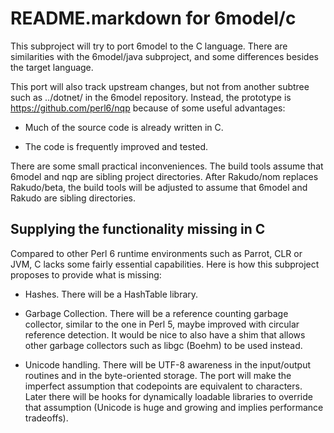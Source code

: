 # README.markdown for 6model/c

This subproject will try to port 6model to the C language.  There are
similarities with the 6model/java subproject, and some differences
besides the target language.

This port will also track upstream changes, but not from another subtree
such as ../dotnet/ in the 6model repository.  Instead, the prototype is
https://github.com/perl6/nqp because of some useful advantages:

* Much of the source code is already written in C.

* The code is frequently improved and tested.

There are some small practical inconveniences.  The build tools assume
that 6model and nqp are sibling project directories.  After Rakudo/nom
replaces Rakudo/beta, the build tools will be adjusted to assume that
6model and Rakudo are sibling directories.

## Supplying the functionality missing in C

Compared to other Perl 6 runtime environments such as Parrot, CLR or
JVM, C lacks some fairly essential capabilities.  Here is how this
subproject proposes to provide what is missing:

* Hashes.  There will be a HashTable library.

* Garbage Collection.  There will be a reference counting garbage
collector, similar to the one in Perl 5, maybe improved with circular
reference detection.  It would be nice to also have a shim that allows
other garbage collectors such as libgc (Boehm) to be used instead.

* Unicode handling.  There will be UTF-8 awareness in the input/output
routines and in the byte-oriented storage.   The port will make the
imperfect assumption that codepoints are equivalent to characters.
Later there will be hooks for dynamically loadable libraries to override
that assumption (Unicode is huge and growing and implies performance
tradeoffs).

